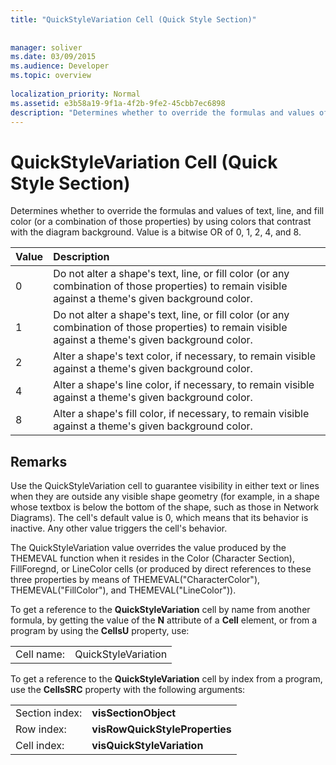 ```yaml
---
title: "QuickStyleVariation Cell (Quick Style Section)"
 
 
manager: soliver
ms.date: 03/09/2015
ms.audience: Developer
ms.topic: overview
 
localization_priority: Normal
ms.assetid: e3b58a19-9f1a-4f2b-9fe2-45cbb7ec6898
description: "Determines whether to override the formulas and values of text, line, and fill color (or a combination of those properties) by using colors that contrast with the diagram background. Value is a bitwise OR of 0, 1, 2, 4, and 8."
---
```


# QuickStyleVariation Cell (Quick Style Section)

Determines whether to override the formulas and values of text, line, and fill color (or a combination of those properties) by using colors that contrast with the diagram background. Value is a bitwise OR of 0, 1, 2, 4, and 8.
  
|**Value**|**Description**|
|:-----|:-----|
|0  <br/> |Do not alter a shape's text, line, or fill color (or any combination of those properties) to remain visible against a theme's given background color.  <br/> |
|1  <br/> |Do not alter a shape's text, line, or fill color (or any combination of those properties) to remain visible against a theme's given background color.  <br/> |
|2  <br/> |Alter a shape's text color, if necessary, to remain visible against a theme's given background color.  <br/> |
|4  <br/> |Alter a shape's line color, if necessary, to remain visible against a theme's given background color.  <br/> |
|8  <br/> |Alter a shape's fill color, if necessary, to remain visible against a theme's given background color.  <br/> |
   
## Remarks

Use the QuickStyleVariation cell to guarantee visibility in either text or lines when they are outside any visible shape geometry (for example, in a shape whose textbox is below the bottom of the shape, such as those in Network Diagrams). The cell's default value is 0, which means that its behavior is inactive. Any other value triggers the cell's behavior.
  
The QuickStyleVariation value overrides the value produced by the THEMEVAL function when it resides in the Color (Character Section), FillForegnd, or LineColor cells (or produced by direct references to these three properties by means of THEMEVAL("CharacterColor"), THEMEVAL("FillColor"), and THEMEVAL("LineColor")).
  
To get a reference to the **QuickStyleVariation** cell by name from another formula, by getting the value of the **N** attribute of a **Cell** element, or from a program by using the **CellsU** property, use: 
  
|||
|:-----|:-----|
|Cell name:  <br/> |QuickStyleVariation  <br/> |
   
To get a reference to the **QuickStyleVariation** cell by index from a program, use the **CellsSRC** property with the following arguments: 
  
|||
|:-----|:-----|
|Section index:  <br/> |**visSectionObject** <br/> |
|Row index:  <br/> |**visRowQuickStyleProperties** <br/> |
|Cell index:  <br/> |**visQuickStyleVariation** <br/> |
   

